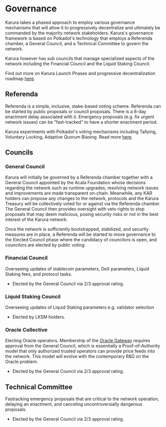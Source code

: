 # Governance

Karura takes a phased approach to employ various governance mechanisms that will allow it to progressively decentralize and ultimately be commanded by the majority network stakeholders. Karura's governance framework is based on Polkadot's technology that employs a Referenda chamber, a General Council, and a Technical Committee to govern the network.

Karura however has sub councils that manage specialized aspects of the network including the Financial Council and the Liquid Staking Council. 

Find out more on Karura Launch Phases and progressive decentralization roadmap [here](https://www.notion.so/acala/dcabf9ba7c6246c69b913d5972503227?v=4121894373fd43d98ffcac260803928d). 

## Referenda

Referenda is a simple, inclusive, stake-based voting scheme. Referenda can be started by public proposals or council proposals. There is a 8-day enactment delay associated with it. Emergency proposals \(e.g. fix urgent network issues\) can be "fast-tracked" to have a shorter enactment period. 

Karura experiments with Polkadot's voting mechanisms including Tallying, Voluntary Locking, Adaptive Quorum Biasing. Read more [here](https://wiki.polkadot.network/docs/learn-governance/#referenda). 

## Councils

### General Council

Karura will initially be governed by a Referenda chamber together with a General Council appointed by the Acala Foundation whose decisions regarding the network such as runtime upgrades, resolving network issues and improvements are made transparent on-chain. Meanwhile, any KAR holders can propose any changes to the network, protocols and the Karura Treasury will be collectively voted for or against via the Referenda chamber. The General Council then provides oversight with veto rights to stop proposals that may deem malicious, posing security risks or not in the best interest of the Karura network.

Once the network is sufficiently bootstrapped, stabilized, and security measures are in place, a Referenda will be started to move governance to the Elected Council phase where the candidacy of councilors is open, and councilors are elected by public voting. 

### Financial Council

Overseeing updates of stablecoin parameters, DeX parameters, Liquid Staking fees, and protocol tasks.

* Elected by the General Council via 2/3 approval rating. 

### Liquid Staking Council

Overseeing updates of Liquid Staking parameters e.g. validator selection

* Elected by LKSM holders.

### Oracle Collective

Electing Oracle operators. Membership of the [Oracle Gateway](../../learn/basics/oracle/) requires approval from the General Council, which is essentially a Proof-of-Authority model that only authorized trusted operators can provide price feeds into the network. This model will evolve with the contemporary R&D on the Oracle problem.

* Elected by the General Council via 2/3 approval rating. 

## Technical Committee

Fastracking emergency proposals that are critical to the network operation, delaying an enactment, and canceling uncontroversially dangerous proposals. 

* Elected by the General Council via 2/3 approval rating. 

### 



